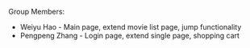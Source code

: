 Group Members:
 - Weiyu Hao - Main page, extend movie list page, jump functionality
 - Pengpeng Zhang - Login page, extend single page, shopping cart

